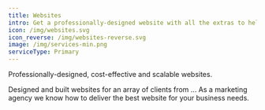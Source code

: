 ```yaml
---
title: Websites
intro: Get a professionally-designed website with all the extras to help it grow
icon: /img/websites.svg
icon_reverse: /img/websites-reverse.svg
image: /img/services-min.png
serviceType: Primary
---
```


Professionally-designed, cost-effective and scalable websites.

Designed and built websites for an array of clients from ... As a marketing
agency we know how to deliver the best website for your business needs.
